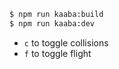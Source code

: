 ```sh
$ npm run kaaba:build
$ npm run kaaba:dev
```

- `c` to toggle collisions
- `f` to toggle flight
